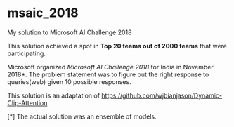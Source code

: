 # msaic_2018
My solution to Microsoft AI Challenge 2018

This solution achieved a spot in **Top 20 teams out of 2000 teams** that were participating. 

Microsoft organized *Microsoft AI Challenge 2018* for India in November 2018*. The problem statement was to figure out the right response to queries(web) given 10 possible responses. 

This solution is an adaptation of https://github.com/wjbianjason/Dynamic-Clip-Attention

\[\*] The actual solution was an ensemble of models.
